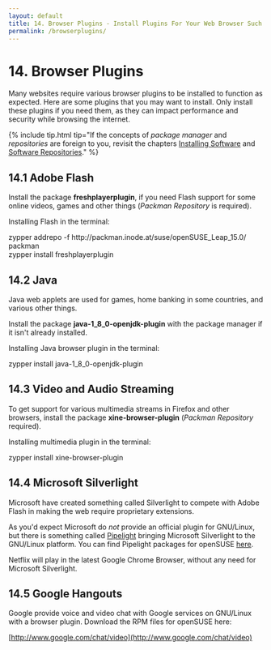 ```yaml
---
layout: default
title: 14. Browser Plugins - Install Plugins For Your Web Browser Such As Flash and Java
permalink: /browserplugins/
---
```


# 14. Browser Plugins

Many websites require various browser plugins to be installed to function as expected. Here are some plugins that you may want to install. Only install these plugins if you need them, as they can impact performance and security while browsing the internet.

{% include tip.html tip="If the concepts of *package manager* and *repositories* are foreign to you, revisit the chapters [Installing Software](../installpackage/) and [Software Repositories](../repositories/)." %}

## 14.1 Adobe Flash

Install the package **freshplayerplugin**, if you need Flash support for some online videos, games and other things (*Packman Repository* is required).

Installing Flash in the terminal:

<div class="clroot">zypper addrepo -f http://packman.inode.at/suse/openSUSE_Leap_15.0/ packman</div>

<div class="clroot">zypper install freshplayerplugin</div>

## 14.2 Java

Java web applets are used for games, home banking in some countries, and various other things.

Install the package **java-1_8_0-openjdk-plugin** with the package manager if it isn't already installed.

Installing Java browser plugin in the terminal:

<div class="clroot">zypper install java-1_8_0-openjdk-plugin</div>

## 14.3 Video and Audio Streaming

To get support for various multimedia streams in Firefox and other browsers, install the package **xine-browser-plugin** (*Packman Repository* required).

Installing multimedia plugin in the terminal:

<div class="clroot">zypper install xine-browser-plugin</div>

## 14.4 Microsoft Silverlight

Microsoft have created something called Silverlight to compete with Adobe Flash in making the web require proprietary extensions.

As you'd expect Microsoft do *not* provide an official plugin for GNU/Linux, but there is something called [Pipelight](http://fds-team.de/cms/articles/2013-08/pipelight-using-silverlight-in-linux-browsers.html) bringing Microsoft Silverlight to the GNU/Linux platform. You can find Pipelight packages for openSUSE [here](http://software.opensuse.org/package/pipelight).

Netflix will play in the latest Google Chrome Browser, without any need for Microsoft Silverlight.

## 14.5 Google Hangouts

Google provide voice and video chat with Google services on GNU/Linux with a browser plugin. Download the RPM files for openSUSE here:

[http://www.google.com/chat/video](http://www.google.com/chat/video)
